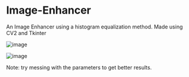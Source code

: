 # Image-Enhancer
An Image Enhancer using a histogram equalization method. Made using CV2 and Tkinter

![image](https://user-images.githubusercontent.com/88057098/233818271-af600cc7-4fd8-4631-90c1-d3d17535aa06.png)

![image](https://user-images.githubusercontent.com/88057098/233818305-c8f209f3-95da-4585-835c-c59b82c814b2.png)

Note: try messing with the parameters to get better results.
